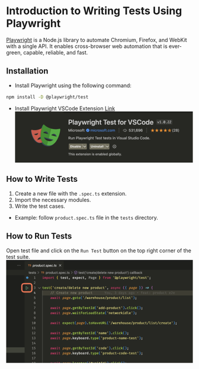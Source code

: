 # Introduction to Writing Tests Using Playwright

[Playwright](https://playwright.dev/) is a Node.js library to automate Chromium, Firefox, and WebKit with a single API. It enables cross-browser web automation that is ever-green, capable, reliable, and fast.

## Installation

* Install Playwright using the following command:
```bash
npm install -D @playwright/test
```

* Install Playwright VSCode Extension [Link](https://marketplace.visualstudio.com/items?itemName=ms-playwright.playwright)
![alt text](global/pw-ext.png)

## How to Write Tests

1. Create a new file with the `.spec.ts` extension.
2. Import the necessary modules.
3. Write the test cases.

-   Example: follow `product.spec.ts` file in the `tests` directory.

## How to Run Tests

Open test file and click on the `Run Test` button on the top right corner of the test suite.
![alt text](global/image.png)
